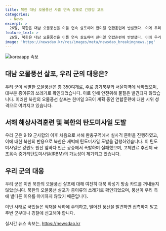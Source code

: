 ```yaml
---
title: 북한 대남 오물풍선 사흘 연속 살포로 긴장감 고조
categories:
  - News
excerpt: >
  26일, 북한은 대남 오물풍선을 이틀 연속 살포하며 한미일 연합훈련에 반발했다. 이에 우리 군은 오물풍선 250여개를 확인했으며, 서해 해상에서의 사격훈련도 진행 중이었다. 북한의 복합적 도발에도 군은 대북 확성기 방송을 중단하지 않았으며, 안전위협은 없었다고 밝혔다. 이로써 북한의 오물풍선 살포는 한미일 연합훈련에 대한 시위로 해석되고 있으며, 군은 국민들에게 풍선 주의를 당부했다.
feature_text: >
  26일, 북한은 대남 오물풍선을 이틀 연속 살포하며 한미일 연합훈련에 반발했다. 이에 우리 군은 오물풍선 250여개를 확인했으며, 서해 해상에서의 사격훈련도 진행 중이었다. 북한의 복합적 도발에도 군은 대북 확성기 방송을 중단하지 않았으며, 안전위협은 없었다고 밝혔다. 이로써 북한의 오물풍선 살포는 한미일 연합훈련에 대한 시위로 해석되고 있으며, 군은 국민들에게 풍선 주의를 당부했다.
image: 'https://newsdao.kr/res/images/meta/newsdao_breakingnews.jpg'
---
```


<p><img src="https://newsdao.kr/res/images/meta/newsdao_breakingnews.jpg" alt="koreaapp 속보" /></p>

<h2 data-ke-size="size26">대남 오물풍선 살포, 우리 군의 대응은?</h2>

<p>우리 군이 식별한 오물풍선은 총 350여개로, 주로 경기북부와 서울지역에 낙하했으며, 대부분 종이류의 쓰레기로 확인되었습니다. 이로 인해 안전위해 물질은 발견되지 않았습니다. 이러한 북한의 오물풍선 살포는 한미일 3국이 계획 중인 연합훈련에 대한 시위 성격으로 여겨지고 있습니다.</p>

<h2 data-ke-size="size26">서해 해상사격훈련 및 북한의 탄도미사일 도발</h2>

<p>우리 군은 9·19 군사합의 이후 처음으로 서해 완충구역에서 실사격 훈련을 진행하였고, 이에 대한 북한의 반응으로 북한은 새벽에 탄도미사일 도발을 감행하였습니다. 이 탄도미사일은 강원도 원산 앞바다 인근 공중에서 폭발하며 실패했으며, 고체연료 추진체 극초음속 중거리탄도미사일(IRBM)의 가능성이 제기되고 있습니다.</p>

<h2 data-ke-size="size26">우리 군의 대응</h2>

<p>우리 군은 이번 북한의 오물풍선 살포에 대해 여전히 대북 확성기 방송 카드를 꺼내들지 않았습니다. 북한의 오물풍선 살포가 종이류의 쓰레기로 확인되었으며, 풍선이 우리 측에 별다른 이유를 야기하지 않았기 때문입니다.</p>

<p>이번 사태로 국민들은 적재물 낙하에 주의하고, 떨어진 풍선을 발견하면 접촉하지 말고 주변 군부대나 경찰에 신고해야 합니다.</p>
실시간 뉴스 속보는, <a href="https://newsdao.kr" rel="dofollow">https://newsdao.kr</a>



